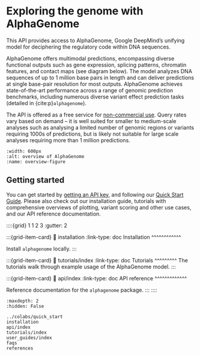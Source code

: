 # Exploring the genome with AlphaGenome

This API provides access to AlphaGenome, Google DeepMind’s unifying model for
deciphering the regulatory code within DNA sequences.

AlphaGenome offers multimodal predictions, encompassing diverse functional
outputs such as gene expression, splicing patterns, chromatin features, and
contact maps (see diagram below). The model analyzes DNA sequences of up to 1
million base pairs in length and can deliver predictions at single base-pair
resolution for most outputs. AlphaGenome achieves state-of-the-art performance
across a range of genomic prediction benchmarks, including numerous diverse
variant effect prediction tasks (detailed in {cite:p}`alphagenome`).

The API is offered as a free service for
[non-commercial use](https://deepmind.google.com/science/alphagenome/terms).
Query rates vary based on demand – it is well suited for smaller to medium-scale
analyses such as analysing a limited number of genomic regions or variants
requiring 1000s of predictions, but is likely not suitable for large scale
analyses requiring more than 1 million predictions.

<!-- mdformat off(Turn off mdformat to retain myst syntax.) -->
```{figure} /_static/model_overview.png
:width: 600px
:alt: overview of AlphaGenome
:name: overview-figure
```
<!-- mdformat on -->

## Getting started

You can get started by
[getting an API key](https://deepmind.google.com/science/alphagenome), and
following our [Quick Start Guide](./colabs/quick_start.ipynb). Please also check
out our installation guide, tutorials with comprehensive overviews of plotting,
variant scoring and other use cases, and our API reference documentation.

<!-- mdformat off(Turn off mdformat to retain myst syntax.) -->
::::{grid} 1 1 2 3
:gutter: 2

:::{grid-item-card}
:link: installation
:link-type: doc
Installation
^^^^^^^^^^^^

Install `alphagenome` locally.
:::

:::{grid-item-card}
:link: tutorials/index
:link-type: doc
Tutorials
^^^^^^^^^
The tutorials walk through example usage of the AlphaGenome model.
:::

:::{grid-item-card}
:link: api/index
:link-type: doc
API reference
^^^^^^^^^^^^^

Reference documentation for the `alphagenome` package.
:::
::::
<!-- mdformat on -->

``` {toctree}
:maxdepth: 2
:hidden: False

../colabs/quick_start
installation
api/index
tutorials/index
user_guides/index
faqs
references
```
